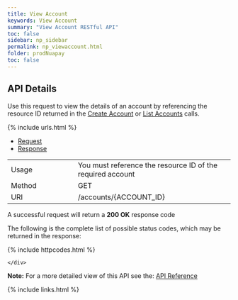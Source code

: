 ```yaml
---
title: View Account
keywords: View Account
summary: "View Account RESTful API"
toc: false
sidebar: np_sidebar
permalink: np_viewaccount.html
folder: prodNuapay
toc: false
---
```


## API Details

Use this request to view the details of an account by referencing the resource ID returned in the <a href="np_createaccount.html">Create Account</a> or <a href="np_listaccounts.html">List Accounts</a> calls.

{% include urls.html %}

<ul id="profileTabs" class="nav nav-tabs">
    <li class="active"><a href="#profile" data-toggle="tab">Request</a></li>
    <li><a href="#about" data-toggle="tab">Response</a></li>
   
</ul>
  <div class="tab-content">
<div role="tabpanel" class="tab-pane active" id="profile">


  <table>
<colgroup>
<col width="30%" />
<col width="90%" />
</colgroup>

<tbody>
<tr>
<td markdown="span">Usage</td>
<td markdown="span">You must reference the resource ID of the required account</td>
</tr>
<tr>
<td markdown="span">Method</td>
<td markdown="span"><span class="label label-success">GET </span>
</td>
</tr>
<tr>
<td markdown="span">URI</td>
<td markdown="span">/accounts/{ACCOUNT_ID}
</td>
</tr>
</tbody>
</table>



</div>

<div role="tabpanel" class="tab-pane" id="about">
<p>A successful request will return a <b>200 OK</b> response code</p>
<p>The following is the complete list of possible status codes, which may be returned in the response:</p>
    {% include httpcodes.html %}
    
 
    </div>


</div>


<b>Note:</b> For a more detailed view of this API see the: <a href="https://docs.nuapay.com/v1/#view-account" target = '_blank'><i class="fa fa-cogs"></i> API Reference</a>


<!--{% include swaggerlink.html %}-->

{% include links.html %}
